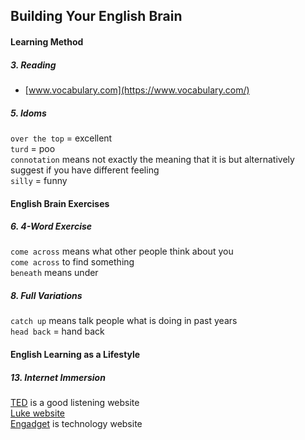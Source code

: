 Building Your English Brain
---

#### Learning Method
##### 3. Reading
* [www.vocabulary.com](https://www.vocabulary.com/)
##### 5. Idoms
`over the top` = excellent\
`turd` = poo\
`connotation` means not exactly the meaning that it is but alternatively suggest if you have different feeling\
`silly` = funny
#### English Brain Exercises
##### 6. 4-Word Exercise
 `come across` means what other people think about you\
`come across` to find something\
`beneath` means under
##### 8. Full Variations
`catch up` means talk people what is doing in past years\
`head back` = hand back
#### English Learning as a Lifestyle
##### 13. Internet Immersion
[TED](https://www.ted.com/) is a good listening website\
[Luke website](cloudenglish.net)\
[Engadget](https://www.engadget.com/) is technology website